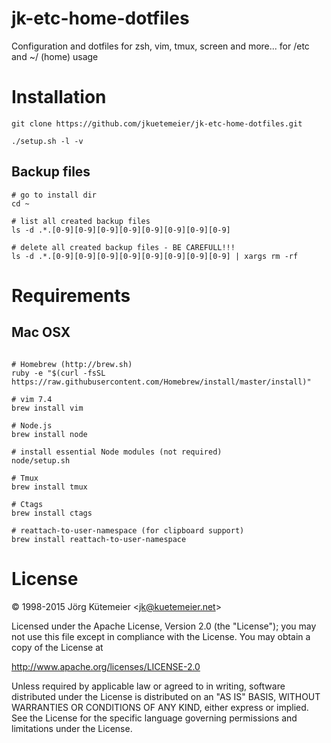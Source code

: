 # jk-etc-home-dotfiles
Configuration and dotfiles for zsh, vim, tmux, screen and more... for /etc and ~/ (home) usage

# Installation

```shell
git clone https://github.com/jkuetemeier/jk-etc-home-dotfiles.git

./setup.sh -l -v
```

## Backup files

```
# go to install dir
cd ~

# list all created backup files
ls -d .*.[0-9][0-9][0-9][0-9][0-9][0-9][0-9][0-9]

# delete all created backup files - BE CAREFULL!!!
ls -d .*.[0-9][0-9][0-9][0-9][0-9][0-9][0-9][0-9] | xargs rm -rf
```


# Requirements

## Mac OSX

```shell

# Homebrew (http://brew.sh)
ruby -e "$(curl -fsSL https://raw.githubusercontent.com/Homebrew/install/master/install)"

# vim 7.4
brew install vim

# Node.js
brew install node

# install essential Node modules (not required)
node/setup.sh

# Tmux
brew install tmux

# Ctags
brew install ctags

# reattach-to-user-namespace (for clipboard support)
brew install reattach-to-user-namespace
```

# License

&copy; 1998-2015 Jörg Kütemeier &lt;jk@kuetemeier.net&gt;

Licensed under the Apache License, Version 2.0 (the "License");
you may not use this file except in compliance with the License.
You may obtain a copy of the License at

  http://www.apache.org/licenses/LICENSE-2.0

Unless required by applicable law or agreed to in writing, software
distributed under the License is distributed on an "AS IS" BASIS,
WITHOUT WARRANTIES OR CONDITIONS OF ANY KIND, either express or implied.
See the License for the specific language governing permissions and
limitations under the License.
